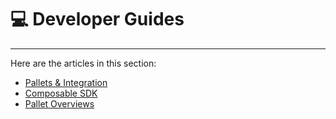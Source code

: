 # **💻** Developer Guides

---

Here are the articles in this section:
- [Pallets & Integration](./pallets-integration-guides.md)
- [Composable SDK](./developer-guides/composable-sdk.md)
- [Pallet Overviews](./developer-guides/pallet-overviews.md)